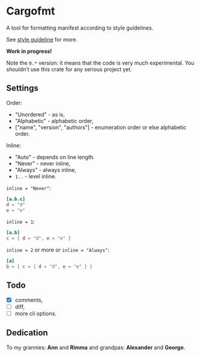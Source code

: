 # Cargofmt

A tool for formatting manifest according to style guidelines.

See [style guideline](./STYLE-GUIDELINE.md) for more.

**Work in progress!**

Note the `0.*` version: it means that the code is very much experimental. You
shouldn’t use this crate for any serious project yet.

## Settings

Order:

- "Unordered" - as is,
- "Alphabetic" - alphabetic order,
- ["name", "version", "authors"] - enumeration order or else alphabetic order.

Inline:

- "Auto" - depends on line length.
- "Never" - never inline,
- "Always" - always inline,
- `1..` - level inline.

`inline = "Never"`:

```toml
[a.b.c]
d = "d"
e = "e"
```

`inline = 1`:

```toml
[a.b]
c = { d = "d", e = "e" }
```

`inline = 2` or more or `inline = "Always"`:

```toml
[a]
b = { c = { d = "d", e = "e" } }
```

## Todo

- [x] comments,
- [ ] diff,
- [ ] more cli options.

## Dedication

To my grannies: **Ann** and **Rimma** and grandpas: **Alexander** and
**George**.
